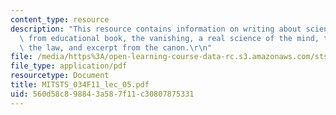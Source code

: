```yaml
---
content_type: resource
description: "This resource contains information on writing about science, excerpt\
  \ from educational book, the vanishing, a real science of the mind, this essay breaks\
  \ the law, and excerpt from the canon.\r\n"
file: /media/https%3A/open-learning-course-data-rc.s3.amazonaws.com/sts-034-science-communication-a-practical-guide-fall-2011/560d58c898843a587f11c30807875331_MITSTS_034F11_lec_05.pdf
file_type: application/pdf
resourcetype: Document
title: MITSTS_034F11_lec_05.pdf
uid: 560d58c8-9884-3a58-7f11-c30807875331
---
```

